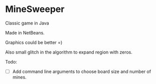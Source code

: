 # MineSweeper

Classic game in Java

Made in NetBeans.

Graphics could be better =)

Also small glitch in the algorithm to expand region with zeros.

Todo:
 - [ ] Add command line arguments to choose board size and number of mines.


